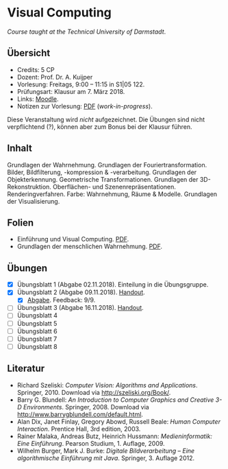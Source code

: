 # Visual Computing

*Course taught at the Technical University of Darmstadt*.

## Übersicht

*   Credits: 5 CP
*   Dozent: Prof. Dr. A. Kuijper
*   Vorlesung: Freitags, 9:00 – 11:15 in S1|05 122.
*   Prüfungsart: Klausur am 7. März 2018.
*   Links: [Moodle](https://moodle.informatik.tu-darmstadt.de/course/view.php?id=442).
*   Notizen zur Vorlesung: [PDF](notizen.pdf) (*work-in-progress*).

Diese Veranstaltung wird *nicht* aufgezeichnet. Die Übungen sind nicht verpflichtend (?), können aber zum Bonus bei der Klausur führen.

## Inhalt

Grundlagen der Wahrnehmung. Grundlagen der Fouriertransformation. Bilder, Bildfilterung, -kompression & -verarbeitung. Grundlagen der Objekterkennung. Geometrische Transformationen. Grundlagen der 3D-Rekonstruktion. Oberflächen- und Szenenrepräsentationen. Renderingverfahren. Farbe: Wahrnehmung, Räume & Modelle. Grundlagen der Visualisierung. 

## Folien

*   Einführung und Visual Computing. [PDF](https://moodle.informatik.tu-darmstadt.de/mod/resource/view.php?id=15007).
*   Grundlagen der menschlichen Wahrnehmung. [PDF](https://moodle.informatik.tu-darmstadt.de/mod/resource/view.php?id=15012).

## Übungen

- [X] Übungsblatt 1 (Abgabe 02.11.2018). Einteilung in die Übungsgruppe.
- [X] Übungsblatt 2 (Abgabe 09.11.2018). [Handout](https://moodle.informatik.tu-darmstadt.de/pluginfile.php/81891/mod_assign/introattachment/0/VC_Übungsblatt2.pdf?forcedownload=1).
    - [X] [Abgabe](exercises/solution02.pdf). Feedback: 9/9.
- [ ] Übungsblatt 3 (Abgabe 16.11.2018). [Handout](https://moodle.informatik.tu-darmstadt.de/pluginfile.php/94145/mod_assign/introattachment/0/VC_Übungsblatt3.pdf?forcedownload=1).
- [ ] Übungsblatt 4
- [ ] Übungsblatt 5
- [ ] Übungsblatt 6
- [ ] Übungsblatt 7
- [ ] Übungsblatt 8

## Literatur

*   Richard Szeliski: *Computer Vision: Algorithms and Applications*. Springer, 2010. Download via <http://szeliski.org/Book/>.
*   Barry G. Blundell: *An Introduction to Computer Graphics and Creative 3-D Environments*. Springer, 2008. Download via <http://www.barrygblundell.com/default.html>.
*   Alan Dix, Janet Finlay, Gregory Abowd, Russell Beale: *Human Computer Interaction*. Prentice Hall, 3rd edition, 2003.
*   Rainer Malaka, Andreas Butz, Heinrich Hussmann: *Medieninformatik: Eine Einführung*. Pearson Studium, 1. Auflage, 2009.
*   Wilhelm Burger, Mark J. Burke: *Digitale Bildverarbeitung – Eine algorithmische Einführung mit Java*. Springer, 3. Auflage 2012.
